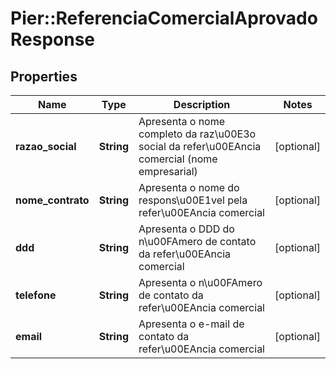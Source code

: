 # Pier::ReferenciaComercialAprovadoResponse

## Properties
Name | Type | Description | Notes
------------ | ------------- | ------------- | -------------
**razao_social** | **String** | Apresenta o nome completo da raz\u00E3o social da refer\u00EAncia comercial (nome empresarial) | [optional] 
**nome_contrato** | **String** | Apresenta o nome do respons\u00E1vel pela refer\u00EAncia comercial | [optional] 
**ddd** | **String** | Apresenta o DDD do n\u00FAmero de contato da refer\u00EAncia comercial | [optional] 
**telefone** | **String** | Apresenta o n\u00FAmero de contato da refer\u00EAncia comercial | [optional] 
**email** | **String** | Apresenta o e-mail de contato da refer\u00EAncia comercial | [optional] 



